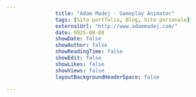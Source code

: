 ---
                title: "Adam Madej - Gameplay Animator"
                tags: [Sito portfolio, Blog, Sito personale]
                externalUrl: "http://www.adammadej.com/"
                date: 9925-08-08
                showDate: false
                showAuthor: false
                showReadingTime: false
                showEdit: false
                showLikes: false
                showViews: false
                layoutBackgroundHeaderSpace: false
                ---

